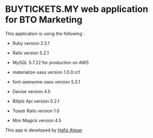 <h1>BUYTICKETS.MY web application for BTO Marketing</h1>

This application is using the following :

* Ruby version 2.5.1

* Rails version 5.2.1

* MySQL 5.7.22 for production on AWS

* materialize-sass version 1.0.0.rc1

* font-awesome-sass version 5.3.1

* Devise version 4.5

* Billplz Api version 0.2.1

* Toastr Rails version 1.0

* Mini Magick version 4.5

This app is developed by <a href="https://www.hafizalwan.com">Hafiz Alwan</a>
